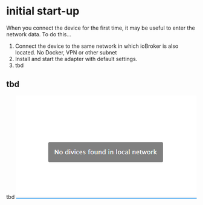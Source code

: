 # initial start-up
When you connect the device for the first time, it may be useful to enter the network data.
  To do this...
1. Connect the device to the same network in which ioBroker is also located. No Docker, VPN or other subnet
2. Install and start the adapter with default settings.
3. tbd

## tbd
tbd
  ![First Page](images/no-devices-found.png)